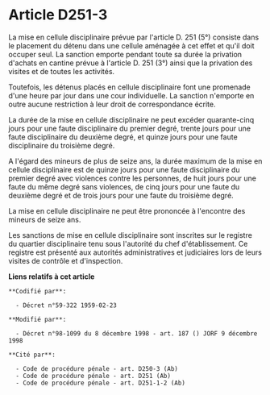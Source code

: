 # Article D251-3

La mise en cellule disciplinaire prévue par l'article D. 251 (5°) consiste dans le placement du détenu dans une cellule
aménagée à cet effet et qu'il doit occuper seul. La sanction emporte pendant toute sa durée la privation d'achats en cantine
prévue à l'article D. 251 (3°) ainsi que la privation des visites et de toutes les activités.

Toutefois, les détenus placés en cellule disciplinaire font une promenade d'une heure par jour dans une cour individuelle. La
sanction n'emporte en outre aucune restriction à leur droit de correspondance écrite.

La durée de la mise en cellule disciplinaire ne peut excéder quarante-cinq jours pour une faute disciplinaire du premier
degré, trente jours pour une faute disciplinaire du deuxième degré, et quinze jours pour une faute disciplinaire du troisième
degré.

A l'égard des mineurs de plus de seize ans, la durée maximum de la mise en cellule disciplinaire est de quinze jours pour une
faute disciplinaire du premier degré avec violences contre les personnes, de huit jours pour une faute du même degré sans
violences, de cinq jours pour une faute du deuxième degré et de trois jours pour une faute du troisième degré.

La mise en cellule disciplinaire ne peut être prononcée à l'encontre des mineurs de seize ans.

Les sanctions de mise en cellule disciplinaire sont inscrites sur le registre du quartier disciplinaire tenu sous l'autorité
du chef d'établissement. Ce registre est présenté aux autorités administratives et judiciaires lors de leurs visites de
contrôle et d'inspection.

**Liens relatifs à cet article**

	**Codifié par**:

	  - Décret n°59-322 1959-02-23

	**Modifié par**:

	  - Décret n°98-1099 du 8 décembre 1998 - art. 187 () JORF 9 décembre 1998

	**Cité par**:

	  - Code de procédure pénale - art. D250-3 (Ab)
	  - Code de procédure pénale - art. D251 (Ab)
	  - Code de procédure pénale - art. D251-1-2 (Ab)

